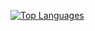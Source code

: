 [![Top Languages](https://github-readme-stats.vercel.app/api/top-langs/?username=ilyadreamix)](https://github.com/ilyadreamix?tab=repositories)
